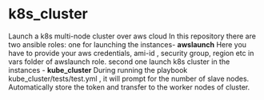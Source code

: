 # k8s_cluster
Launch a k8s multi-node cluster over aws cloud
In this repository there are two ansible roles:
one for launching the instances- **awslaunch**
Here you have to provide your aws credentials, ami-id , security group, region etc in vars folder of awslaunch role.
second one launch k8s cluster in the instances - **kube_cluster**
During running the playbook kube_cluster/tests/test.yml , it will prompt for the number of slave nodes.
Automatically store the token and transfer to the worker nodes of cluster.

